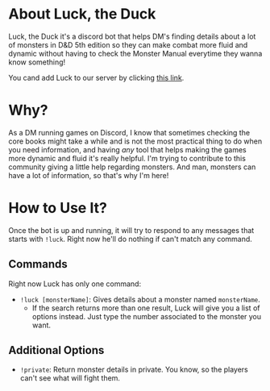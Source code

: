 # About Luck, the Duck
Luck, the Duck it's a discord bot that helps DM's finding details about a lot of monsters in D&D 5th edition so they can 
make combat more fluid and dynamic without having to check the Monster Manual everytime they wanna know something!

You cand add Luck to our server by clicking [this link](https://discord.com/api/oauth2/authorize?client_id=702685014378414140&permissions=26624&scope=bot).
# Why?
As a DM running games on Discord, I know that sometimes checking the core books might take a while and is not the most
practical thing to do when you need information, and having _any_ tool that helps making the games more dynamic and fluid
it's really helpful. I'm trying to contribute to this community giving a little help regarding monsters. And man, monsters can
have a lot of information, so that's why I'm here!

# How to Use It?
Once the bot is up and running, it will try to respond to any messages that starts with `!luck`. Right now he'll do nothing if
can't match any command.

## Commands
Right now Luck has only one command:
- `!luck [monsterName]`: Gives details about a monster named `monsterName`.
  - If the search returns more than one result, Luck will give you a list of options instead. Just type the number associated to the
  monster you want.

## Additional Options
- `!private`: Return monster details in private. You know, so the players can't see what will fight them.